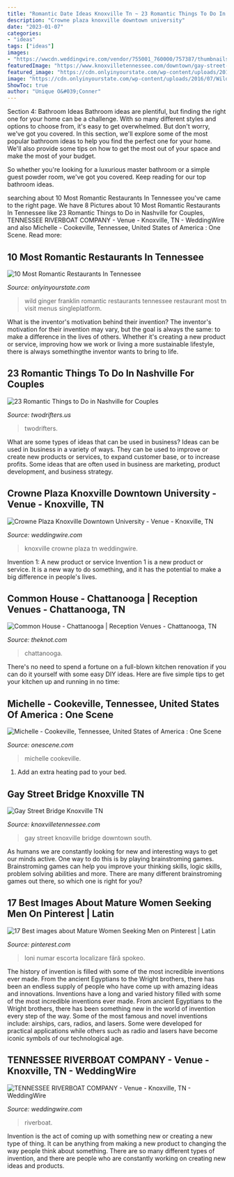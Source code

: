 ```yaml
---
title: "Romantic Date Ideas Knoxville Tn ~ 23 Romantic Things To Do In Nashville For Couples"
description: "Crowne plaza knoxville downtown university"
date: "2023-01-07"
categories:
- "ideas"
tags: ["ideas"]
images:
- "https://wwcdn.weddingwire.com/vendor/755001_760000/757387/thumbnails/1200x1200_1435686646087-hotel.jpg"
featuredImage: "https://www.knoxvilletennessee.com/downtown/gay-street-bridge2.jpg"
featured_image: "https://cdn.onlyinyourstate.com/wp-content/uploads/2016/07/Wild-Ginger-Franklin-700x467.jpg"
image: "https://cdn.onlyinyourstate.com/wp-content/uploads/2016/07/Wild-Ginger-Franklin-700x467.jpg"
ShowToc: true
author: "Unique O&#039;Conner"
---
```



Section 4: Bathroom Ideas
Bathroom ideas are plentiful, but finding the right one for your home can be a challenge. With so many different styles and options to choose from, it's easy to get overwhelmed. But don't worry, we've got you covered.
In this section, we'll explore some of the most popular bathroom ideas to help you find the perfect one for your home. We'll also provide some tips on how to get the most out of your space and make the most of your budget.

So whether you're looking for a luxurious master bathroom or a simple guest powder room, we've got you covered. Keep reading for our top bathroom ideas.

	

		
searching about 10 Most Romantic Restaurants In Tennessee you've came to the right page. We have 8 Pictures about 10 Most Romantic Restaurants In Tennessee like 23 Romantic Things to Do in Nashville for Couples, TENNESSEE RIVERBOAT COMPANY - Venue - Knoxville, TN - WeddingWire and also Michelle - Cookeville, Tennessee, United States of America : One Scene. Read more:
		
    
## 10 Most Romantic Restaurants In Tennessee

<img loading=lazy src="https://cdn.onlyinyourstate.com/wp-content/uploads/2016/07/Wild-Ginger-Franklin-700x467.jpg" onerror="this.onerror=null;this.src='https://tse3.mm.bing.net/th?id=OIP.De0l0KVDlayQezymbb5WEAHaE8&amp;pid=15.1';" alt="10 Most Romantic Restaurants In Tennessee">

_Source: onlyinyourstate.com_

>wild ginger franklin romantic restaurants tennessee restaurant most tn visit menus singleplatform. 

	

What is the inventor's motivation behind their invention?
The inventor's motivation for their invention may vary, but the goal is always the same: to make a difference in the lives of others. Whether it's creating a new product or service, improving how we work or living a more sustainable lifestyle, there is always somethingthe inventor wants to bring to life.

    
## 23 Romantic Things To Do In Nashville For Couples

<img loading=lazy src="https://twodrifters.us/wp-content/uploads/2019/06/23-romantic-things-for-couples-to-do-in-nashville-TN.png" onerror="this.onerror=null;this.src='https://tse1.mm.bing.net/th?id=OIP.hVU7YM29e0fMfHIm3inpuQHaO0&amp;pid=15.1';" alt="23 Romantic Things to Do in Nashville for Couples">

_Source: twodrifters.us_

>twodrifters. 

	

What are some types of ideas that can be used in business?
Ideas can be used in business in a variety of ways. They can be used to improve or create new products or services, to expand customer base, or to increase profits. Some ideas that are often used in business are marketing, product development, and business strategy.

    
## Crowne Plaza Knoxville Downtown University - Venue - Knoxville, TN

<img loading=lazy src="https://wwcdn.weddingwire.com/vendor/755001_760000/757387/thumbnails/1200x1200_1435686646087-hotel.jpg" onerror="this.onerror=null;this.src='https://tse1.mm.bing.net/th?id=OIP.T12vu4QkQMa4UJm50Red0AHaGS&amp;pid=15.1';" alt="Crowne Plaza Knoxville Downtown University - Venue - Knoxville, TN">

_Source: weddingwire.com_

>knoxville crowne plaza tn weddingwire. 

	

Invention 1: A new product or service
Invention 1 is a new product or service. It is a new way to do something, and it has the potential to make a big difference in people's lives.

    
## Common House - Chattanooga | Reception Venues - Chattanooga, TN

<img loading=lazy src="https://media-api.xogrp.com/images/aee47791-67c8-46cd-b39f-d9d7aa084493~rs_640.480" onerror="this.onerror=null;this.src='https://tse2.mm.bing.net/th?id=OIP.0qLJZhE2VqC1x3BWuH_bKgHaFj&amp;pid=15.1';" alt="Common House - Chattanooga | Reception Venues - Chattanooga, TN">

_Source: theknot.com_

>chattanooga. 

	

There's no need to spend a fortune on a full-blown kitchen renovation if you can do it yourself with some easy DIY ideas. Here are five simple tips to get your kitchen up and running in no time: 

    
## Michelle - Cookeville, Tennessee, United States Of America : One Scene

<img loading=lazy src="https://cdn.datingnode.com/file/scale/_80e82__347419/_800x800__1403569053.jpg" onerror="this.onerror=null;this.src='https://tse3.mm.bing.net/th?id=OIP.H1R2nk2RxghVGelHesk9lAAAAA&amp;pid=15.1';" alt="Michelle - Cookeville, Tennessee, United States of America : One Scene">

_Source: onescene.com_

>michelle cookeville. 

	

1. Add an extra heating pad to your bed.

    
## Gay Street Bridge Knoxville TN

<img loading=lazy src="https://www.knoxvilletennessee.com/downtown/gay-street-bridge2.jpg" onerror="this.onerror=null;this.src='https://tse3.mm.bing.net/th?id=OIP.EhweYdeh7QMHBTMjFN7HqwHaGs&amp;pid=15.1';" alt="Gay Street Bridge Knoxville TN">

_Source: knoxvilletennessee.com_

>gay street knoxville bridge downtown south. 

	

As humans we are constantly looking for new and interesting ways to get our minds active. One way to do this is by playing brainstroming games. Brainstroming games can help you improve your thinking skills, logic skills, problem solving abilities and more. There are many different brainstroming games out there, so which one is right for you?

    
## 17 Best Images About Mature Women Seeking Men On Pinterest | Latin

<img loading=lazy src="https://s-media-cache-ak0.pinimg.com/736x/f8/a0/93/f8a09332754595d85cfe5abd71d2a782.jpg" onerror="this.onerror=null;this.src='https://tse2.mm.bing.net/th?id=OIP.T0gNyfcv7H5ZlS3Fp7M7bAHaKl&amp;pid=15.1';" alt="17 Best images about Mature Women Seeking Men on Pinterest | Latin">

_Source: pinterest.com_

>loni numar escorta localizare fără spokeo. 

	

The history of invention is filled with some of the most incredible inventions ever made. From the ancient Egyptians to the Wright brothers, there has been an endless supply of people who have come up with amazing ideas and innovations.
Inventions have a long and varied history filled with some of the most incredible inventions ever made. From ancient Egyptians to the Wright brothers, there has been something new in the world of invention every step of the way. Some of the most famous and novel inventions include: airships, cars, radios, and lasers. Some were developed for practical applications while others such as radio and lasers have become iconic symbols of our technological age.

    
## TENNESSEE RIVERBOAT COMPANY - Venue - Knoxville, TN - WeddingWire

<img loading=lazy src="https://cdn0.weddingwire.com/emp/fotos/5/7/8/2/1/6/1456942030157-bride-with-hands-in-air.jpg" onerror="this.onerror=null;this.src='https://tse3.mm.bing.net/th?id=OIP.RsHjORGwORA-XjwIzko2mgAAAA&amp;pid=15.1';" alt="TENNESSEE RIVERBOAT COMPANY - Venue - Knoxville, TN - WeddingWire">

_Source: weddingwire.com_

>riverboat. 

	

Invention is the act of coming up with something new or creating a new type of thing. It can be anything from making a new product to changing the way people think about something. There are so many different types of invention, and there are people who are constantly working on creating new ideas and products.

